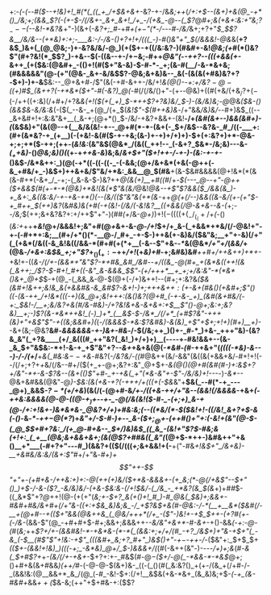 +:-*(_-(_--#(*_$--+!&)+!_#(*(_((_+_/+$&+&+-_&?-+-/&_&;++_(_/+:+$--(&+)+&(@_-+*()_/&;+;(&&_$?(-(+-$-/(/&+-_&+_&+!_/+_-/(+&_-@--(_$?_@_#+;&*(*+&+:&:+"&;$?_---($--&!-*&?&_+"-)(&+(-*&?+;_#-*+#_$+(+-$"(*-/--_-_#-/&/_&+;+?+"_$_$$?&__/&/&--(+*&)+:+;-___&:-/-/&-()+?+!+/(((_-)-#()&"+"_$(/&&&!-@&_&(__+?&$_)&+(_(@_@&;-)+-&?&/&/-@_)(+($+-+((/&:&?-)(#&#+-&!_@&;(+_#(*()&?$"(#+?&!(*_$$?_)-+&--$(-((&--+-/+$-$&;-#++_@&"(_-_-++?--(((+&&(+-_&++_(+($&:(@&#+_-(()+!(#($+"&-&)-$-#-*-_+;(&-#(__/-&-*&+&;(#&&&&&"(@-(+"(@&-_&+-&/&$$?-@&;&+&)&--_&(-(&(&(+#&)&?+?-$+)-)+-&__$&:--_@+&+#-/$"(&(-+#-&++-/&/+!_&(@()-_-*+:+/_&$?-@-(($+)_#_$_(&++?(-+*&*($+"-#(-&?_)_@(*-#(/(/&/()+"-(+_--_@&)+((#(+&/(+&$_/$?+$(-($-/++((+:&)(/+#+/+?&_&(+!($(+(_+)_$-*++$?+?&)&/_$-)-(&/&)&;-@_@&*($&-()(&&$&*_-&/&:&_(-($(_--&-_+(@_/(+_$(*&!$"-$(#++&*_)&_-/+"&&_/&)&/-_-#+)&$_((--_&+&#+!+:&:&"&+__(_&-+;(@+*()_$-/&/-+&?+&&+-(&!__-/+*_(&#(&+--)_&&(&#+*_)-(_(&$&)+"(&(@--+(__&/&(&!-+--_@+#(*-*-(&+(-_$+/&$--&?&-_#_/((-___+:(#+(&*&?-+_(+__)(-(+&!-&(#($-+-+&;(&-)+-+)+/+)+)-$+(+:&?+)+*-@&-+;+;+*($-++;(++-(_&!&:_(&"&$(@&*_/(&((_++!--_(-&+?_$&*-/&;&)---&-_($_++$&)-_()_@&;&)()(_(+-+_++&-&_)&;&/_&+$+"($+!++-/-+-)-(&:-+-+-_()&$-/&*&++:_)(@(-+*((-((-((-_-(-&&;(@+/&+&*(+&(-@++(-&_+#&/+_-)&$+)++&+&/$"&/+*&:_&&__@_$(#&__+(&-$&#&&&&(@+!&*(*(&(&-#+*(-&+_/_-+;-(_&-&-$-)&?+$+$_@(*&(+)__+#(*(#_/+-_$(---_@--+"-@++($+&&$(#(+-*-*(@&)+*&!(&(*$"&(&/_@&!_@&--+$"$?&&($_/&&(&_)-+_&+:_&((&:&/-+-+&-+*()(--(&/(($"&"&(+*(&-_++___@(+(/--_)&&((&-&/(+-(+"_$-+_#++_$(++)&?_(&*_#&)&(+#(-+(&!_-(/&/(-&!&?__((+_&&(/_@-&+&--&-(*+;_--/&;_$(++;&+&?&?+:+/++$"+"-)(#_#(*+*_/&-_@+)_)+!($-((((+(_-/_(_(+/+$_(_-()(*&:+*++__+_&!_@+/&&&!+;&"+#(@_+_&+-&-_@-/+!_$+/+_&-(_+&&*+*&/(/-@&!+"-+-(-#+*+:&;__(#+/+*()(*-__@-/_#+_-+-$-)++&(+-&)&/($&"&;__+"+-&)(/+"(_(+&*(/&((-&_&!&((/&&-*(#+#(+(*+__(-&--$"+&-_-*_&(@&*_/+"+/_(_&&/_+(@&_-/+&+:&$&_+;+"$?_$+_()(_+:-$++_/+!_(+_&)+#_-+;&#&)&#___++#+/++&++)+*+-_+&!+-((_&-/(/+-(&&*+"&"$?-*+#&_&#_/&#--+/((&_-@(#+_+(&*&((++!(&(_&++;_/$?-$-#+!_#+((-&"_&-&&&_$$"-(+/+++*__+_+;+/&:&"-*(*&*()&+_@+$_$-+(@_-(_&&_&-@-$(@+(-/+)&++!--(#+;+:&?&*($&(&#+!&++;&!&_&(+&&#&-&_&#$?-&+!-)+;+++&+$+:($+-&+(#&_()(+&#+;$"()((-(&-++_/+!&*(((-+)(&_@+;&!+++:(&()&?(@+#_(-+-&-_+)_(&#(&+#&/(-+:_$&!-/__+;&/&?_+_&(#_/&_-#&)-/+?&!&+_&-&+&+:+$__$"()-@+;&:+;&?&)__+;-)$?(&-*&*++&!_(-)_)+*_(__&$-$-/&*_/(/+*_(+#$?&"-+++_(&)+"+_&_$"$"-+((&;_&&#+)(*(*-/(&&_&$-*&:$?&#&)-&(_&)_+$"+$+;+!+)(#+)__+)-*-&+(&;-@&?__&#-_&&&&&&-+-)&+-#&_-/-$(/&;++_)()+-_#-*_)+&-_+++"&)-(&?&_&"(_+?&____(+/_&(((#_++"&?(_&!_)+/+)+)__(----+-#&!&&+--(&-_&_$+"&$&:-*+!-&-+_+$"&"+?_--&+_+&+&(@(_-*&#-(_#-++&+"(_((((-*&)-&---)-/-/(+_/__+*&(_#&:&$--+$&*-#&?(-_/&?&/-((#_@&++(&/-&&"(&((&(+&&+&/-#+!+!(--/(/+;+?+_+_&/(/&--#+/($(+_+-@+;&?+:&"_@+$+*-&(@()(@+#(_&#(#-)+:&$+?+/&"-*+-&-$?&--(&_+(()$"+#-_+-+&(_+"(*&-&"+-$"-/&/&)+!---*-)_-&*--_@&+&#&&(@&"-@_)-$&:(&(+&-+?(-+++/+(((+(-$&_&"+__$&(_--#(*-+_---_@+)_&&$_-$?-*($+/+&_)(&(/(-(@+#-&_/+*-/((+&-$+$+/+"&--(&*&!(/&&&&_-+&+*(_-+_+&:&&&&(@-@-((@-+_$_)+$--+_-_-@(/&(&!($-#-_-(+;+)_&-+(@-/+:+!&+-)&*&*&-_@&?+/+)+#&:&;(--((*&/(*-$($&!+!-((/&!_&+?+$-&(-()-*&_-*-++$-@(*$?_)+*&"+/-$-#-)+--_&-($+;_$_@+$-(++_#_(_)+"+:(-&!+(&"(@-$-(_@_$_$+#+?&:_/(+_@-#+&--_$+/_)&)&$_((_&_-(&!+"$?_$-#&;&(+!+:_(_+__(@&;&+&&+&+;(&(@$?+#_#&((_&"(*(@+$-*++-)&#&++"+&()__+*___(-#+?+"---#_)(&&?+(($(/(((_+;_&+&&!+(-__$+($"-#&_+!&$+"_/&+&)-__+&#&/&:&/(&+:$"_#+/+"&*-#+)+$$"++-$$"+"+_-(+#+&-/++&:+)+:-@(++(+)&/($+*&-&&&+-(+_&;(*-@(/+&$"_--$+"()_)+$-/-&-($?_-&/&)&/-(+&-$&:&-(/+!_$&/-(_/&_-_+*&?(&_$(_&*+)+#_#_$-((_&*$"+?_@_++!(@-(+(+"(*&;_+-$+?_&(+()+!_#_)-#_@&(_$&)+;&&+-_#&#+#&/&+_#+_(/+"&-((+:+$&_&)&;&_-/_+$?&$+&(#-@&:-/-*(__+__&*($&#(/-__+(@+#--+(($+"&&(@&++&_(_@&/+++*(/+_-($"-)&!+-+$_$++-(+?_#(+-(-/_&-*(&&-$"(@_-+#+#+$-#+;&&+;_&_&&++-_-&/&"+&+*-#-&+_-+()-&&_(-+:-@-(_#(_&;_++*$?+/+-(&&#&!-*-+&*&-(*-*(_(&&:+;+/+/(#_-+?_/&$+)+"&-+$+"(_-&_(-$__(#$"$"+!&:-+$"_(((&#+_&;+?_#+"_)&$()+"_-+$-$-++_-/-*($&"+:_$+$_$+*(_($+-(&&!+!&)_)(((-+;_-&*&)_@+/_$-)&&&_+/(*(#(-&++(&"-)-_---/+)+;&_(#-*&(_$+#$?+*+_-(&/(/+-+&+-_$+?+:+-_#&$(#-@_$-$($+/-@(_-*&&-*-*&$_@+;()+#+&(&+#&&_)(++/_#-(-@-@-$(&+)&-_((-(_()(#(_&:&?()_+(+-/(&_+(/+#-/-_(&&!&:(@__&&+*_&_/(@_(-#_-&!-$+:(/+!__&$&(+&-*&+_(&_&)&;+$-*(-+_(&-#&#+*&&_$++($_$&-&;(++"+$+#&-+:($$?
